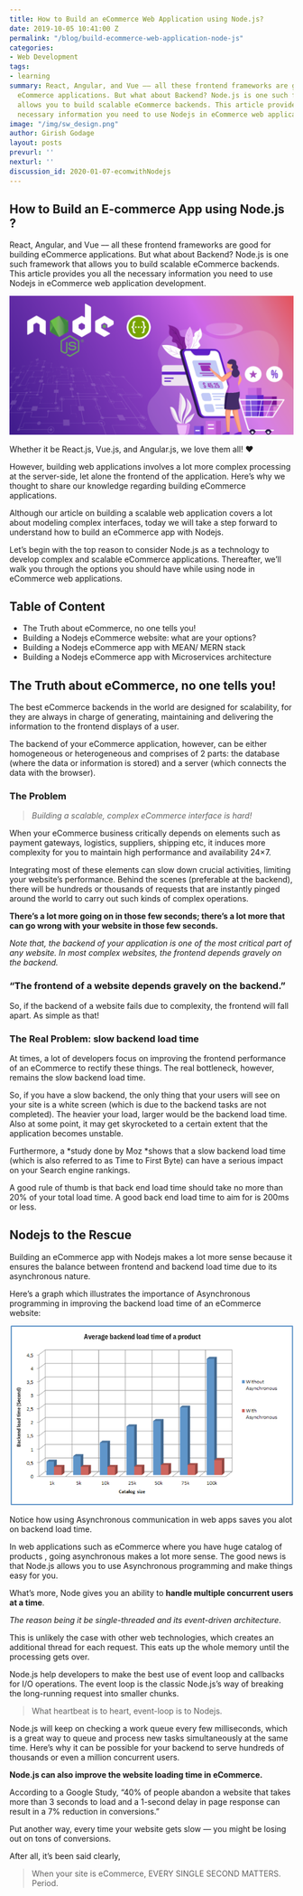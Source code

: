 ```yaml
---
title: How to Build an eCommerce Web Application using Node.js?
date: 2019-10-05 10:41:00 Z
permalink: "/blog/build-ecommerce-web-application-node-js"
categories:
- Web Development
tags:
- learning
summary: React, Angular, and Vue –– all these frontend frameworks are good for building
  eCommerce applications. But what about Backend? Node.js is one such framework that
  allows you to build scalable eCommerce backends. This article provides you all the
  necessary information you need to use Nodejs in eCommerce web application development.
image: "/img/sw_design.png"
author: Girish Godage
layout: posts
prevurl: ''
nexturl: ''
discussion_id: 2020-01-07-ecomwithNodejs
---
```


## How to Build an E-commerce App using Node.js ?

 React, Angular, and Vue –– all these frontend frameworks are good for building eCommerce applications. But what about Backend? Node.js is one such framework that allows you to build scalable eCommerce backends. This article provides you all the necessary information you need to use Nodejs in eCommerce web application development.

 ![image info](/img/webdevelopment/1/Nodejs-eCommerce.png)

 Whether it be React.js, Vue.js, and Angular.js, we love them all! ❤️

However, building web applications involves a lot more complex processing at the server-side, let alone the frontend of the application. Here’s why we thought to share our knowledge regarding building eCommerce applications. 

Although our article on building a scalable web application covers a lot about modeling complex interfaces, today we will take a step forward to understand how to build an eCommerce app with Nodejs.

Let’s begin with the top reason to consider Node.js as a technology to develop complex and scalable eCommerce applications. Thereafter, we’ll walk you through the options you should have while using node in eCommerce web applications. 

## Table of Content
* The Truth about eCommerce, no one tells you!
* Building a Nodejs eCommerce website: what are your options?
* Building a Nodejs eCommerce app with MEAN/ MERN stack
* Building a Nodejs eCommerce app with Microservices architecture
  
## The Truth about eCommerce, no one tells you!
The best eCommerce backends in the world are designed for scalability, for they are always in charge of generating, maintaining and delivering the information to the frontend displays of a user. 

The backend of your eCommerce application, however, can be either homogeneous or heterogeneous and comprises of 2 parts: the database (where the data or information is stored) and a server (which connects the data with the browser).

### The Problem

> *Building a scalable, complex eCommerce interface is hard!*

When your eCommerce business critically depends on elements such as payment gateways, logistics, suppliers, shipping etc, it induces more complexity for you to maintain high performance and availability 24×7. 

Integrating most of these elements can slow down crucial activities, limiting your website’s performance. Behind the scenes (preferable at the backend), there will be hundreds or thousands of requests that are instantly pinged around the world to carry out such kinds of complex operations.

**There’s a lot more going on in those few seconds; there’s a lot more that can go wrong with your website in those few seconds.**

*Note that, the backend of your application is one of the most critical part of any website. In most complex websites, the frontend depends gravely on the backend.* 

### “The frontend of a website depends gravely on the backend.”
So, if the backend of a website fails due to complexity, the frontend will fall apart. As simple as that!

### The Real Problem: slow backend load time
At times, a lot of developers focus on improving the frontend performance of an eCommerce to rectify these things. The real bottleneck, however, remains the slow backend load time. 

So, if you have a slow backend, the only thing that your users will see on your site is a white screen (which is due to the backend tasks are not completed). The heavier your load, larger would be the backend load time. Also at some point, it may get skyrocketed to a certain extent that the application becomes unstable. 

Furthermore, a *study done by Moz *shows that a slow backend load time (which is also referred to as Time to First Byte) can have a serious impact on your Search engine rankings. 

A good rule of thumb is that back end load time should take no more than 20% of your total load time. A good back end load time to aim for is 200ms or less.

## Nodejs to the Rescue 
Building an eCommerce app with Nodejs makes a lot more sense because it ensures the balance between frontend and backend load time due to its asynchronous nature. 

Here’s a graph which illustrates the importance of Asynchronous programming in improving the backend load time of an eCommerce website:

![image info](/img/webdevelopment/1/Average-backend-load-time-of-a-product.png)

Notice how using Asynchronous communication in web apps saves you alot on backend load time.

In web applications such as eCommerce where you have huge catalog of products , going asynchronous makes a lot more sense. The good news is that Node.js allows you to use Asynchronous programming and make things easy for you.

What’s more, Node gives you an ability to **handle multiple concurrent users at a time**.

*The reason being it be single-threaded and its event-driven architecture*. 

This is unlikely the case with other web technologies, which creates an additional thread for each request. This eats up the whole memory until the processing gets over.

Node.js help developers to make the best use of event loop and callbacks for I/O operations. The event loop is the classic Node.js’s way of breaking the long-running request into smaller chunks.

> What heartbeat is to heart, event-loop is to Nodejs.

Node.js will keep on checking a work queue every few milliseconds, which is a great way to queue and process new tasks simultaneously at the same time. Here’s why it can be possible for your backend to serve hundreds of thousands or even a million concurrent users.

**Node.js can also improve the website loading time in eCommerce.** 

According to a Google Study, “40% of people abandon a website that takes more than 3 seconds to load and a 1-second delay in page response can result in a 7% reduction in conversions.”

Put another way, every time your website gets slow — you might be losing out on tons of conversions.

After all, it’s been said clearly,

> When your site is eCommerce, EVERY SINGLE SECOND MATTERS. Period. 